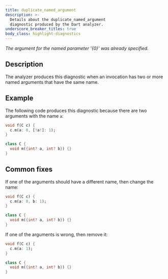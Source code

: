 ```yaml
---
title: duplicate_named_argument
description: >-
  Details about the duplicate_named_argument
  diagnostic produced by the Dart analyzer.
underscore_breaker_titles: true
body_class: highlight-diagnostics
---
```


_The argument for the named parameter '{0}' was already specified._

## Description

The analyzer produces this diagnostic when an invocation has two or more
named arguments that have the same name.

## Example

The following code produces this diagnostic because there are two arguments
with the name `a`:

```dart
void f(C c) {
  c.m(a: 0, [!a!]: 1);
}

class C {
  void m({int? a, int? b}) {}
}
```

## Common fixes

If one of the arguments should have a different name, then change the name:

```dart
void f(C c) {
  c.m(a: 0, b: 1);
}

class C {
  void m({int? a, int? b}) {}
}
```

If one of the arguments is wrong, then remove it:

```dart
void f(C c) {
  c.m(a: 1);
}

class C {
  void m({int? a, int? b}) {}
}
```
